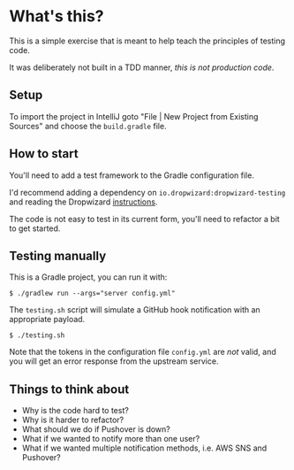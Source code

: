 # What's this?

This is a simple exercise that is meant to help teach the principles of testing
code.

It was deliberately not built in a TDD manner, *this is not production code*.

## Setup

To import the project in IntelliJ goto "File | New Project from Existing Sources" and
choose the `build.gradle` file.

## How to start

You'll need to add a test framework to the Gradle configuration file.

I'd recommend adding a dependency on `io.dropwizard:dropwizard-testing` and
reading the Dropwizard [instructions](https://www.dropwizard.io/en/release-2.0.x/manual/testing.html).

The code is not easy to test in its current form, you'll need to refactor
a bit to get started.

## Testing manually

This is a Gradle project, you can run it with:

```shell
$ ./gradlew run --args="server config.yml"
```

The `testing.sh` script will simulate a GitHub hook notification with an
appropriate payload.

```shell
$ ./testing.sh
```

Note that the tokens in the configuration file `config.yml` are _not_ valid, and
you will get an error response from the upstream service.

## Things to think about

 - Why is the code hard to test?
 - Why is it harder to refactor?
 - What should we do if Pushover is down?
 - What if we wanted to notify more than one user?
 - What if we wanted multiple notification methods, i.e. AWS SNS and Pushover?
